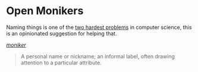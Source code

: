 # Open Monikers

Naming things is one of the [two hardest problems](https://www.martinfowler.com/bliki/TwoHardThings.html) in computer science, this is an opinionated suggestion for helping that.  

_[moniker](https://en.wiktionary.org/wiki/moniker)_  

> A personal name or nickname; an informal label, often drawing attention to a particular attribute.